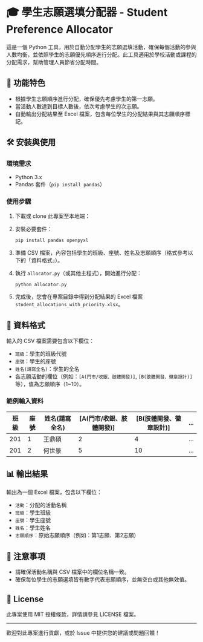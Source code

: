 # 🎓 學生志願選填分配器 - Student Preference Allocator

這是一個 Python 工具，用於自動分配學生的志願選填活動，確保每個活動的參與人數均衡，並依照學生的志願優先順序進行分配。此工具適用於學校活動或課程的分配需求，幫助管理人員節省分配時間。

## 🌟 功能特色
- 根據學生志願順序進行分配，確保優先考慮學生的第一志願。
- 當活動人數達到目標人數後，依次考慮學生的次志願。
- 自動輸出分配結果至 Excel 檔案，包含每位學生的分配結果與其志願順序標記。

## 🛠️ 安裝與使用

### 環境需求
- Python 3.x
- Pandas 套件（`pip install pandas`）

### 使用步驟
1. 下載或 clone 此專案至本地端：

2. 安裝必要套件：
   ```bash
   pip install pandas openpyxl
   ```

3. 準備 CSV 檔案，內容包括學生的班級、座號、姓名及志願順序（格式參考以下的「資料格式」）。

4. 執行 `allocator.py`（或其他主程式），開始進行分配：
   ```bash
   python allocator.py
   ```

5. 完成後，您會在專案目錄中得到分配結果的 Excel 檔案 `student_allocations_with_priority.xlsx`。

## 📄 資料格式
輸入的 CSV 檔案需要包含以下欄位：

- `班級`：學生的班級代號
- `座號`：學生的座號
- `姓名(請寫全名)`：學生的全名
- 各志願活動的欄位（例如：`[A(門市/收銀、肢體開發)]`, `[B(肢體開發、徽章設計)]` 等），值為志願順序（1~10）。

### 範例輸入資料
| 班級 | 座號 | 姓名(請寫全名) | [A(門市/收銀、肢體開發)] | [B(肢體開發、徽章設計)] | ... |
|------|------|----------------|--------------------------|--------------------------|-----|
| 201  | 1    | 王鼎碩         | 2                        | 4                        | ... |
| 201  | 2    | 何世景         | 5                        | 10                       | ... |

## 📊 輸出結果
輸出為一個 Excel 檔案，包含以下欄位：
- `活動`：分配的活動名稱
- `班級`：學生班級
- `座號`：學生座號
- `姓名`：學生姓名
- `志願順序`：原始志願順序（例如：第1志願、第2志願）

## 📌 注意事項
- 請確保活動名稱與 CSV 檔案中的欄位名稱一致。
- 確保每位學生的志願選填皆有數字代表志願順序，並無空白或其他無效值。

## 📝 License
此專案使用 MIT 授權條款，詳情請參見 LICENSE 檔案。

---

歡迎對此專案進行貢獻，或於 Issue 中提供您的建議或問題回饋！
